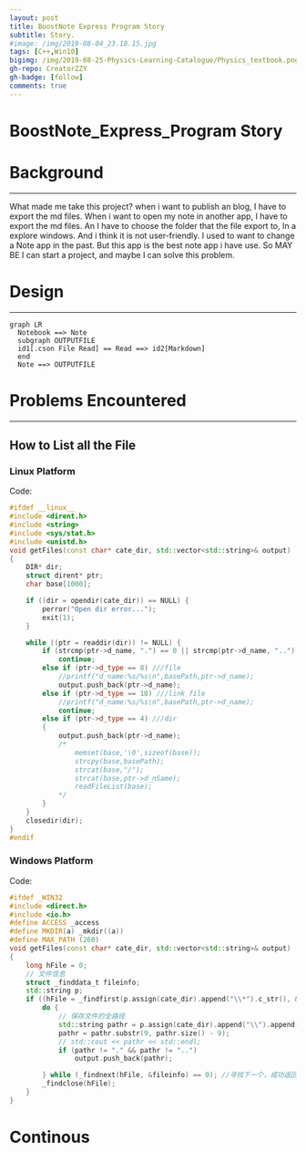 ```yaml
---
layout: post
title: BoostNote Express Program Story
subtitle: Story.
#image: /img/2019-08-04_23.18.15.jpg
tags: [C++,Win10]
bigimg: /img/2019-08-25-Physics-Learning-Catalogue/Physics_textbook.png
gh-repo: CreatorZZY
gh-badge: [follow]
comments: true
---
```


BoostNote_Express_Program Story
===
# Background
***
What made me take this project?
when i want to publish an blog, I have to export the md files.
When i want to open my note in another app, I have to export the md files.
An I have to choose the folder that the file export to, In a explore windows. And i think it is not user-friendly.
I used to want to change a Note app in the past. But this app is the best note app i have use.
So MAY BE I can start a project, and maybe I can solve this problem.

# Design
***
```mermaid
graph LR
  Notebook ==> Note
  subgraph OUTPUTFILE
  id1[.cson File Read] == Read ==> id2[Markdown]
  end
  Note ==> OUTPUTFILE
```

# Problems Encountered
***
## How to List all the File
### Linux Platform
Code:
```cpp
#ifdef __linux__
#include <dirent.h>
#include <string>
#include <sys/stat.h>
#include <unistd.h>
void getFiles(const char* cate_dir, std::vector<std::string>& output)
{
    DIR* dir;
    struct dirent* ptr;
    char base[1000];

    if ((dir = opendir(cate_dir)) == NULL) {
        perror("Open dir error...");
        exit(1);
    }

    while ((ptr = readdir(dir)) != NULL) {
        if (strcmp(ptr->d_name, ".") == 0 || strcmp(ptr->d_name, "..") == 0) ///current dir OR parrent dir
            continue;
        else if (ptr->d_type == 8) ///file
            //printf("d_name:%s/%s\n",basePath,ptr->d_name);
            output.push_back(ptr->d_name);
        else if (ptr->d_type == 10) ///link file
            //printf("d_name:%s/%s\n",basePath,ptr->d_name);
            continue;
        else if (ptr->d_type == 4) ///dir
        {
            output.push_back(ptr->d_name);
            /*
		        memset(base,'\0',sizeof(base));
		        strcpy(base,basePath);
		        strcat(base,"/");
		        strcat(base,ptr->d_nSame);
		        readFileList(base);
			*/
        }
    }
    closedir(dir);
}
#endif
```

### Windows Platform
Code:
```cpp
#ifdef _WIN32
#include <direct.h>
#include <io.h>
#define ACCESS _access
#define MKDIR(a) _mkdir((a))
#define MAX_PATH (260)
void getFiles(const char* cate_dir, std::vector<std::string>& output)
{
    long hFile = 0;
    // 文件信息
    struct _finddata_t fileinfo;
    std::string p;
    if ((hFile = _findfirst(p.assign(cate_dir).append("\\*").c_str(), &fileinfo)) != -1) {
        do {
            // 保存文件的全路径
            std::string pathr = p.assign(cate_dir).append("\\").append(fileinfo.name);
            pathr = pathr.substr(9, pathr.size() - 9);
            // std::cout << pathr << std::endl;
            if (pathr != "." && pathr != "..")
                output.push_back(pathr);

        } while (_findnext(hFile, &fileinfo) == 0); //寻找下一个，成功返回0，否则-1
        _findclose(hFile);
    }
}
```
# Continous